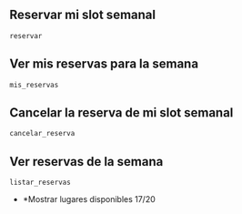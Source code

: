 ## Reservar mi slot semanal

`reservar`

## Ver mis reservas para la semana

`mis_reservas`

## Cancelar la reserva de mi slot semanal

`cancelar_reserva`

## Ver reservas de la semana

`listar_reservas`

- *Mostrar lugares disponibles 17/20
